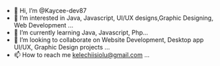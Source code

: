 - 👋 Hi, I’m @Kaycee-dev87
- 👀 I’m interested in Java, Javascript, UI/UX designs,Graphic Designing, Web Development ...
- 🌱 I’m currently learning Java, Javascript, Php...
- 💞️ I’m looking to collaborate on Website Development, Desktop app UI/UX, Graphic Design projects ...
- 📫 How to reach me kelechiisiolu@gmail.com ...

<!---
Kaycee-dev87/Kaycee-dev87 is a ✨ special ✨ repository because its `README.md` (this file) appears on your GitHub profile.
You can click the Preview link to take a look at your changes.
--->
